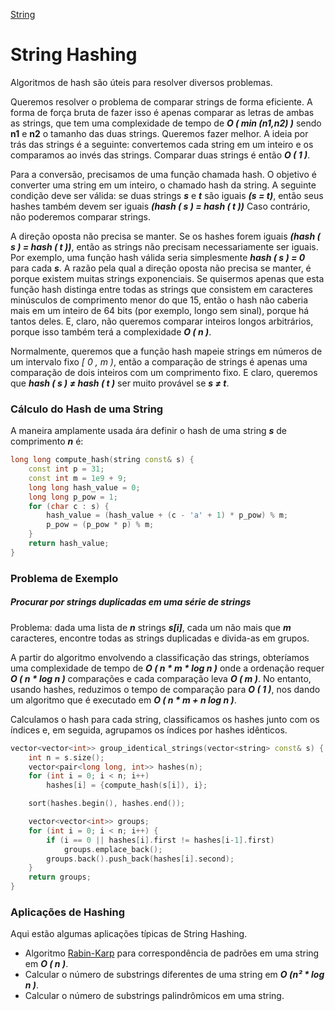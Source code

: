[String]

# String Hashing

Algoritmos de hash são úteis para resolver diversos problemas.

Queremos resolver o problema de comparar strings de forma eficiente. A forma de força bruta de fazer isso é apenas comparar as letras de ambas as strings, que tem uma complexidade de tempo de ***O ( min (n1,n2) )***  sendo **n1** e **n2** o tamanho das duas strings. Queremos fazer melhor. A ideia por trás das strings é a seguinte: convertemos cada string em um inteiro e os comparamos ao invés das strings. Comparar duas strings é então ***O ( 1 )***.

Para a conversão, precisamos de uma função chamada hash. O objetivo é converter uma string em um inteiro, o chamado hash da string. A seguinte condição deve ser válida: se duas strings ***s*** e ***t*** são iguais ***(s = t)***, então seus hashes também devem ser iguais ***(hash ( s ) = hash ( t ))*** Caso contrário, não poderemos comparar strings.

A direção oposta não precisa se manter. Se os hashes forem iguais ***(hash ( s ) = hash ( t ))***, então as strings não precisam necessariamente ser iguais. Por exemplo, uma função hash válida seria simplesmente ***hash ( s ) = 0*** para cada ***s***. A razão pela qual a direção oposta não precisa se manter, é porque existem muitas strings exponenciais. Se quisermos apenas que esta função hash distinga entre todas as strings que consistem em caracteres minúsculos de comprimento menor do que 15, então o hash não caberia mais em um inteiro de 64 bits (por exemplo, longo sem sinal), porque há tantos deles. E, claro, não queremos comparar inteiros longos arbitrários, porque isso também terá a complexidade ***O ( n )***.

Normalmente, queremos que a função hash mapeie strings em números de um intervalo fixo *[ 0 , m )*, então a comparação de strings é apenas uma comparação de dois inteiros com um comprimento fixo. E claro, queremos que ***hash ( s ) ≠ hash ( t )*** ser muito provável se ***s ≠ t***.

### Cálculo do Hash de uma String

A maneira amplamente usada ára definir o hash de uma string ***s*** de comprimento ***n*** é:

````cpp
long long compute_hash(string const& s) {
    const int p = 31;
    const int m = 1e9 + 9;
    long long hash_value = 0;
    long long p_pow = 1;
    for (char c : s) {
        hash_value = (hash_value + (c - 'a' + 1) * p_pow) % m;
        p_pow = (p_pow * p) % m;
    }
    return hash_value;
}
````

### Problema de Exemplo

##### Procurar por strings duplicadas em uma série de strings

Problema: dada uma lista de ***n*** strings ***s[i]***, cada um não mais que ***m*** caracteres, encontre todas as strings duplicadas e divida-as em grupos.

A partir do algoritmo envolvendo a classificação das strings, obteríamos uma complexidade de tempo de ***O ( n * m * log n )*** onde a ordenação requer ***O ( n * log n )*** comparações e cada comparação leva ***O ( m )***. No entanto, usando hashes, reduzimos o tempo de comparação para ***O ( 1 )***, nos dando um algoritmo que é executado em ***O ( n * m + n log n )***.

Calculamos o hash para cada string, classificamos os hashes junto com os índices e, em seguida, agrupamos os índices por hashes idênticos.

````cpp
vector<vector<int>> group_identical_strings(vector<string> const& s) {
    int n = s.size();
    vector<pair<long long, int>> hashes(n);
    for (int i = 0; i < n; i++)
        hashes[i] = {compute_hash(s[i]), i};

    sort(hashes.begin(), hashes.end());

    vector<vector<int>> groups;
    for (int i = 0; i < n; i++) {
        if (i == 0 || hashes[i].first != hashes[i-1].first)
            groups.emplace_back();
        groups.back().push_back(hashes[i].second);
    }
    return groups;
}
````

### Aplicações de Hashing

Aqui estão algumas aplicações típicas de String Hashing.

- Algoritmo [Rabin-Karp] para correspondência de padrões em uma string em ***O ( n )***.
- Calcular o número de substrings diferentes de uma string em ***O (n² * log n )***.
- Calcular o número de substrings palindrômicos em uma string.


[String]: https://github.com/alexistoigo/lab/blob/master/Processamento%20de%20String/main.md#processamento-de-string
[Rabin-Karp]: https://github.com/alexistoigo/lab/blob/master/Processamento%20de%20String/karp.md#rabin-karp